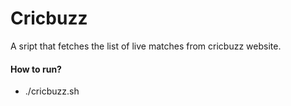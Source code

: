 # Cricbuzz
A sript that fetches the list of live matches from cricbuzz website.

#### How to run?
- ./cricbuzz.sh
